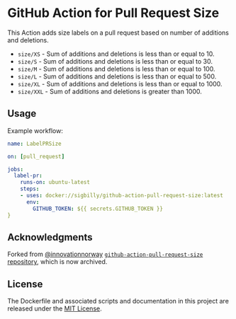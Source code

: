 # GitHub Action for Pull Request Size

This Action adds size labels on a pull request based on number of additions and deletions.

- `size/XS` - Sum of additions and deletions is less than or equal to 10.
- `size/S` - Sum of additions and deletions is less than or equal to 30.
- `size/M` - Sum of additions and deletions is less than or equal to 100.
- `size/L` - Sum of additions and deletions is less than or equal to 500.
- `size/XL` - Sum of additions and deletions is less than or equal to 1000.
- `size/XXL` - Sum of additions and deletions is greater than 1000.

## Usage

Example workflow:

```yaml
name: LabelPRSize

on: [pull_request]

jobs:
  label-pr:
    runs-on: ubuntu-latest
    steps:
    - uses: docker://sigbilly/github-action-pull-request-size:latest
      env:
        GITHUB_TOKEN: ${{ secrets.GITHUB_TOKEN }}
}
```

## Acknowledgments

Forked from [@innovationnorway](https://github.com/innovationnorway) [`github-action-pull-request-size` repository](https://github.com/innovationnorway/github-action-pull-request-size), which is now archived.


## License

The Dockerfile and associated scripts and documentation in this project are released under the [MIT License](LICENSE).
